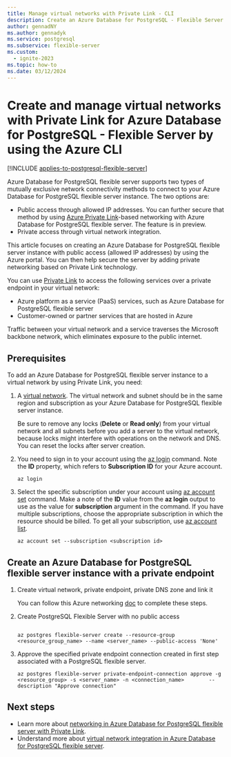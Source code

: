 ```yaml
---
title: Manage virtual networks with Private Link - CLI
description: Create an Azure Database for PostgreSQL - Flexible Server instance with public access by using the Azure CLI, and add private networking to the server based on Azure Private Link.
author: gennadNY
ms.author: gennadyk
ms.service: postgresql
ms.subservice: flexible-server
ms.custom:
  - ignite-2023
ms.topic: how-to
ms.date: 03/12/2024
---
```



# Create and manage virtual networks with Private Link for Azure Database for PostgreSQL - Flexible Server by using the Azure CLI

[!INCLUDE [applies-to-postgresql-flexible-server](../includes/applies-to-postgresql-flexible-server.md)]

Azure Database for PostgreSQL flexible server supports two types of mutually exclusive network connectivity methods to connect to your Azure Database for PostgreSQL flexible server instance. The two options are:

* Public access through allowed IP addresses. You can further secure that method by using [Azure Private Link](./concepts-networking-private-link.md)-based networking with Azure Database for PostgreSQL flexible server. The feature is in preview.
* Private access through virtual network integration.

This article focuses on creating an Azure Database for PostgreSQL flexible server instance with public access (allowed IP addresses) by using the Azure portal. You can then help secure the server by adding private networking based on Private Link technology.

You can use [Private Link](../../private-link/private-link-overview.md) to access the following services over a private endpoint in your virtual network:

* Azure platform as a service (PaaS) services, such as Azure Database for PostgreSQL flexible server
* Customer-owned or partner services that are hosted in Azure

Traffic between your virtual network and a service traverses the Microsoft backbone network, which eliminates exposure to the public internet.



## Prerequisites

To add an Azure Database for PostgreSQL flexible server instance to a virtual network by using Private Link, you need:

1.  A [virtual network](../../virtual-network/quick-create-portal.md#create-a-virtual-network). The virtual network and subnet should be in the same region and subscription as your Azure Database for PostgreSQL flexible server instance.

    Be sure to remove any locks (**Delete** or **Read only**) from your virtual network and all subnets before you add a server to the virtual network, because locks might interfere with operations on the network and DNS. You can reset the locks after server creation.


2. You need to sign in to your account using the [az login](/cli/azure/reference-index#az-login) command. Note the **ID** property, which refers to **Subscription ID** for your Azure account.

    ```azurecli
    az login
    ```

3.  Select the specific subscription under your account using [az account set](/cli/azure/account#az-account-set) command. Make a note of the **ID** value from the **az login** output to use as the value for **subscription** argument in the command. If you have multiple subscriptions, choose the appropriate subscription in which the resource should be billed. To get all your subscription, use [az account list](/cli/azure/account#az-account-list).

    ```azurecli
    az account set --subscription <subscription id>
    ```

## Create an Azure Database for PostgreSQL flexible server instance with a private endpoint

1. Create virtual network, private endpoint, private DNS zone and link it

   You can follow this Azure networking [doc](../../private-link/create-private-endpoint-cli.md) to complete these steps.

2. Create PostgreSQL Flexible Server with no public access

    ```azurecli

    az postgres flexible-server create --resource-group <resource_group_name> --name <server_name> --public-access 'None'
    ```

3. Approve the specified private endpoint connection created in first step associated with a PostgreSQL flexible server.

    ```azurecli
    az postgres flexible-server private-endpoint-connection approve -g <resource_group> -s <server_name> -n <connection_name>        --description "Approve connection"
    ```

## Next steps

* Learn more about [networking in Azure Database for PostgreSQL flexible server with Private Link](./concepts-networking-private-link.md).
* Understand more about [virtual network integration in Azure Database for PostgreSQL flexible server](./concepts-networking-private.md).


